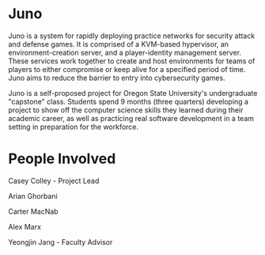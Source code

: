 # Juno

Juno is a system for rapidly deploying practice networks for security attack and defense games. It is comprised of a KVM-based hypervisor, an environment-creation server, and a player-identity management server. These services work together to create and host environments for teams of players to either compromise or keep alive for a specified period of time. Juno aims to reduce the barrier to entry into cybersecurity games.

Juno is a self-proposed project for Oregon State University's undergraduate "capstone" class. Students spend 9 months (three quarters) developing a project to show off the computer science skills they learned during their academic career, as well as practicing real software development in a team setting in preparation for the workforce.

# People Involved

Casey Colley - Project Lead

Arian Ghorbani

Carter MacNab

Alex Marx

Yeongjin Jang - Faculty Advisor
